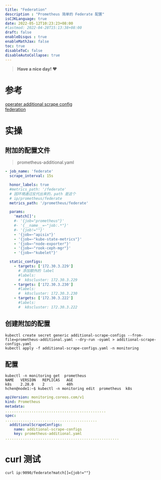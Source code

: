 ```yaml
---
title: "Federation"
description : "Prometheus 简单的 Federate 配置"
isCJKLanguage: true
date: 2022-05-12T10:23:23+08:00
#lastmod: 2022-04-28T15:13:38+08:00
draft: false
enableDisqus : true
enableMathJax: false
toc: true
disableToC: false
disableAutoCollapse: true
---
```


> **Have a nice day! :heart:**

# 参考
[operater additional scrape config](https://github.com/prometheus-operator/prometheus-operator/blob/main/Documentation/additional-scrape-config.md)  
[federation](https://prometheus.io/docs/prometheus/latest/federation/)

# 实操

## 附加的配置文件

>prometheus-additional.yaml
```yaml
- job_name: 'federate'
  scrape_interval: 15s

  honor_labels: true
  #metrics_path: '/federate'
  # 因环境通过反代出来的，path 是这个
  # ip/prometheus/federate
  metrics_path: '/prometheus/federate'

  params:
    'match[]':
    #- '{job="prometheus"}'
    #- '{__name__=~"job:.*"}' 
    #- '{job!=""}'
    - '{job=~"apisix"}'
    - '{job=~"kube-state-metrics"}'
    - '{job=~"node-exporter"}'
    - '{job=~"rook-ceph-mgr"}'
    - '{job=~"kubelet"}'

  static_configs:
    - targets: ['172.30.3.229']
      # 添加额外的 label
      #labels:
      #  k8scluster: 172.30.3.229
    - targets: ['172.30.3.230']
      #labels:
      #  k8scluster: 172.30.3.230
    - targets: ['172.30.3.222']
      #labels:
      #  k8scluster: 172.30.3.222

```

## 创建附加的配置

```shell
kubectl create secret generic additional-scrape-configs --from-file=prometheus-additional.yaml --dry-run -oyaml > additional-scrape-configs.yaml
kubectl apply -f additional-scrape-configs.yaml -n monitoring

```

## 配置
```shell
kubectl -n monitoring get  prometheus 
NAME   VERSION   REPLICAS   AGE
k8s    2.28.0    2          40h
hchen@node1:~$ kubectl -n monitoring edit  prometheus  k8s
```

```yaml
apiVersion: monitoring.coreos.com/v1
kind: Prometheus
metadata:
..............................................
spec:
..........................................
  additionalScrapeConfigs:
    name: additional-scrape-configs
    key: prometheus-additional.yaml
....................................................
```

# curl 测试

```shell
curl ip:9090/federate?match[]={job!=""}

```